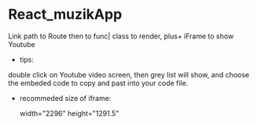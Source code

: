 # React_muzikApp
Link path to Route then to func| class to render, plus+ iFrame to show Youtube

* tips:

double click on Youtube video screen, then grey list will show, 
and choose the embeded code to copy and past into your code file.

* recommeded size of iframe:

   width="2296" 
   height="1291.5"
